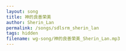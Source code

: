 ```yaml
---
layout: song
title: 神的良善荣美
author: Sherin_Lan
permalink: /songs/sdlsrm_sherin_lan
tags: hidden
filename: wg-song/神的良善荣美_Sherin_Lan.mp3
---
```


